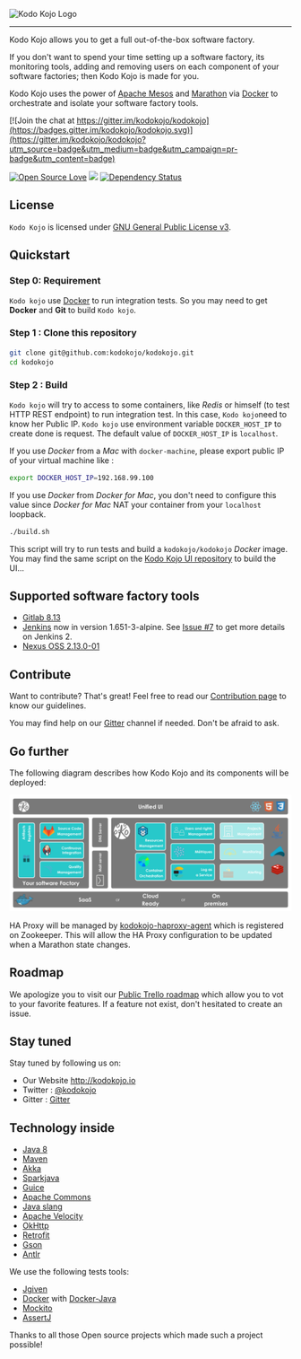 ![Kodo Kojo Logo](doc/images/logo-kodokojo-baseline-black1.png)

---

Kodo Kojo allows you to get a full out-of-the-box software factory.

If you don't want to spend your time setting up a software factory, its monitoring tools, adding and removing users on each component of your software factories; then Kodo Kojo is made for you.

Kodo Kojo uses the power of [Apache Mesos](http://mesos.apache.org/) and [Marathon](https://mesosphere.github.io/marathon/) via [Docker](https://www.docker.com/) to orchestrate and isolate your software factory tools.

[![Join the chat at https://gitter.im/kodokojo/kodokojo](https://badges.gitter.im/kodokojo/kodokojo.svg)](https://gitter.im/kodokojo/kodokojo?utm_source=badge&utm_medium=badge&utm_campaign=pr-badge&utm_content=badge)

[![Open Source Love](https://badges.frapsoft.com/os/v2/open-source.svg?v=103)](https://github.com/ellerbrock/open-source-badge/) [![](https://img.shields.io/badge/License-GPLv3-blue.svg?style=flat)](http://www.gnu.org/licenses/gpl-3.0.en.html)  [![Dependency Status](https://dependencyci.com/github/kodokojo/kodokojo/badge)](https://dependencyci.com/github/kodokojo/kodokojo)

License
------

`Kodo Kojo` is licensed under [GNU General Public License v3](http://www.gnu.org/licenses/gpl-3.0.en.html).

Quickstart
------

### Step 0: Requirement

`Kodo kojo` use [Docker](https://www.docker.com/) to run integration tests. So you may need to get **Docker** and **Git** to build `Kodo kojo`.

### Step 1 : Clone this repository

```bash
git clone git@github.com:kodokojo/kodokojo.git
cd kodokojo
```

### Step 2 : Build

`Kodo kojo` will try to access to some containers, like *Redis* or himself (to test HTTP REST endpoint) to run integration test. In this case, `Kodo kojo`need to know her Public IP.
`Kodo kojo` use environment variable `DOCKER_HOST_IP` to create done is request. The default value of `DOCKER_HOST_IP` is `localhost`.

If you use *Docker* from a *Mac* with `docker-machine`, please export public IP of your virtual machine like :
```bash
export DOCKER_HOST_IP=192.168.99.100
```  

If you use *Docker* from *Docker for Mac*, you don't need to configure this value since *Docker for Mac* NAT your container from your `localhost` loopback.
   
```bash
./build.sh
```

This script will try to run tests and build a `kodokojo/kodokojo` *Docker* image. You may find the same script on the [Kodo Kojo UI repository](https://github.com/kodokojo/kodokojo-ui/) to build the UI...

## Supported software factory tools

* [Gitlab 8.13](http://gitlab.com/)
* [Jenkins](https://jenkins.io/) now in version 1.651-3-alpine. See [Issue #7](https://github.com/kodokojo/kodokojo/issues/7) to get more details on Jenkins 2.
* [Nexus OSS 2.13.0-01](http://www.sonatype.com/nexus-repository-oss)

Contribute
------

Want to contribute? That's great! Feel free to read our [Contribution page](CONTRIBUTING.md) to know our guidelines.

You may find help on our [Gitter](https://gitter.im/kodokojo/kodokojo) channel if needed. Don't be afraid to ask.

## Go further

The following diagram describes how Kodo Kojo and its components will be deployed:

![Kodo Kojo Architecture](doc/images/kodokojo-architecture-v3.png)

HA Proxy will be managed by [kodokojo-haproxy-agent](https://github.com/kodokojo/kodokojo-haproxy-agent) which is registered on Zookeeper.
This will allow the HA Proxy configuration to be updated when a Marathon state changes.

Roadmap
------

We apologize you to visit our [Public Trello roadmap](https://trello.com/b/3xNdZBXq/kodo-kojo-public-roadmap) which allow you to vot to your favorite features.
If a feature not exist, don't hesitated to create an issue.

## Stay tuned

Stay tuned by following us on:

* Our Website http://kodokojo.io
* Twitter : [@kodokojo](http://twitter.com/kodokojo)
* Gitter : [Gitter](https://gitter.im/kodokojo/kodokojo) 

## Technology inside

* [Java 8](http://java.com)
* [Maven](https://maven.apache.org/)
* [Akka](http://akka.io)
* [Sparkjava](http://sparkjava.com/)
* [Guice](https://github.com/google/guice)
* [Apache Commons](https://commons.apache.org/)
* [Java slang](http://www.javaslang.io/)
* [Apache Velocity](http://velocity.apache.org/)
* [OkHttp](http://square.github.io/okhttp/)
* [Retrofit](http://square.github.io/retrofit/)
* [Gson](https://github.com/google/gson)
* [Antlr](http://www.antlr.org/)

We use the following tests tools:

* [Jgiven](http://jgiven.org/)
* [Docker](https://www.docker.com/) with [Docker-Java](https://github.com/docker-java/docker-java)
* [Mockito](http://mockito.org/)
* [AssertJ](http://joel-costigliola.github.io/assertj/)

Thanks to all those Open source projects which made such a project possible!
